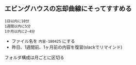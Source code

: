 ## エビングハウスの忘却曲線にそってすすめる

```
1日以内に10分
1週間以内に5分
1か月以内に2~4分
```

- ファイル名を `内容-180425` にする
- 昨日、1週間前、1ヶ月前の内容を復習(slackでリマインド)

 フォルダ構成は月ごとに区切る







